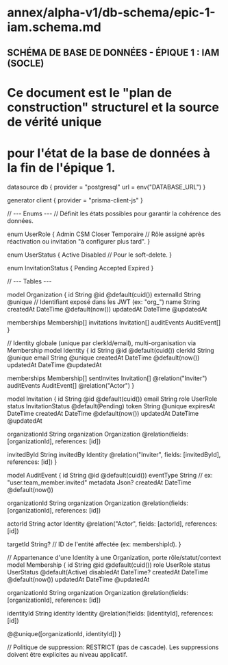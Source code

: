 # annex/alpha-v1/db-schema/epic-1-iam.schema.md

## SCHÉMA DE BASE DE DONNÉES - ÉPIQUE 1 : IAM (SOCLE)
# Ce document est le "plan de construction" structurel et la source de vérité unique
# pour l'état de la base de données à la fin de l'épique 1.

datasource db {
  provider = "postgresql"
  url      = env("DATABASE_URL")
}

generator client {
  provider = "prisma-client-js"
}

// --- Enums ---
// Définit les états possibles pour garantir la cohérence des données.

enum UserRole {
  Admin
  CSM
  Closer
  Temporaire // Rôle assigné après réactivation ou invitation "à configurer plus tard".
}

enum UserStatus {
  Active
  Disabled // Pour le soft-delete.
}

enum InvitationStatus {
  Pending
  Accepted
  Expired
}


// --- Tables ---

model Organization {
  id           String   @id @default(cuid())
  externalId   String   @unique // Identifiant exposé dans les JWT (ex: "org_<ulid>")
  name         String
  createdAt    DateTime @default(now())
  updatedAt    DateTime @updatedAt

  memberships  Membership[]
  invitations  Invitation[]
  auditEvents  AuditEvent[]
}

// Identity globale (unique par clerkId/email), multi-organisation via Membership
model Identity {
  id            String   @id @default(cuid())
  clerkId       String   @unique
  email         String   @unique
  createdAt     DateTime @default(now())
  updatedAt     DateTime @updatedAt

  memberships   Membership[]
  sentInvites   Invitation[] @relation("Inviter")
  auditEvents   AuditEvent[] @relation("Actor")
}

model Invitation {
  id             String           @id @default(cuid())
  email          String
  role           UserRole
  status         InvitationStatus @default(Pending)
  token          String           @unique
  expiresAt      DateTime
  createdAt      DateTime         @default(now())
  updatedAt      DateTime         @updatedAt

  organizationId String
  organization   Organization     @relation(fields: [organizationId], references: [id])

  invitedById    String
  invitedBy      Identity         @relation("Inviter", fields: [invitedById], references: [id])
}

model AuditEvent {
  id             String   @id @default(cuid())
  eventType      String   // ex: "user.team_member.invited"
  metadata       Json?
  createdAt      DateTime @default(now())

  organizationId String
  organization   Organization @relation(fields: [organizationId], references: [id])

  actorId        String
  actor          Identity     @relation("Actor", fields: [actorId], references: [id])

  targetId       String? // ID de l'entité affectée (ex: membershipId).
}

// Appartenance d'une Identity à une Organization, porte rôle/statut/context
model Membership {
  id             String     @id @default(cuid())
  role           UserRole
  status         UserStatus @default(Active)
  disabledAt     DateTime?
  createdAt      DateTime   @default(now())
  updatedAt      DateTime   @updatedAt

  organizationId String
  organization   Organization @relation(fields: [organizationId], references: [id])

  identityId     String
  identity       Identity     @relation(fields: [identityId], references: [id])

  @@unique([organizationId, identityId])
}

// Politique de suppression: RESTRICT (pas de cascade). Les suppressions doivent être explicites au niveau applicatif.